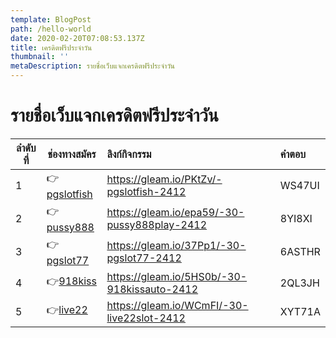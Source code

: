 ```yaml
---
template: BlogPost
path: /hello-world
date: 2020-02-20T07:08:53.137Z
title: เครดิตฟรีประจำวัน
thumbnail: ''
metaDescription: รายชื่อเว็บแจกเครดิตฟรีประจำวัน
---
```


# รายชื่อเว็บแจกเครดิตฟรีประจำวัน  
| ลำดับที่ | ช่องทางสมัคร | ลิงก์กิจกรรม | คำตอบ |
| ---- | ---- | :---- | :---- |
| 1 |👉[pgslotfish](https://game.pgslot.fish/register?token=GYkVqDfybrYTbvmX) | https://gleam.io/PKtZv/-pgslotfish-2412 | WS47UI |
| 2 |👉[pussy888](https://group-other.s3.ap-southeast-1.amazonaws.com/psplay/index.html?token=kgmwhopbr9NBIZDn) |https://gleam.io/epa59/-30-pussy888play-2412 | 8YI8XI |
| 3 |👉[pgslot77](https://group-au.s3.ap-southeast-1.amazonaws.com/pgsau/index.html?token=ldyjpjIyD7U0vLMx) | https://gleam.io/37Pp1/-30-pgslot77-2412 | 6ASTHR |
| 4 | 👉[918kiss](https://group-au.s3.ap-southeast-1.amazonaws.com/kissau/index.html?token=3pinqdM21SRlOHzJ) | https://gleam.io/5HS0b/-30-918kissauto-2412 | 2QL3JH |
| 5 | 👉[live22](https://grorp-ab.s3.ap-southeast-1.amazonaws.com/live/index.html?token=vD7UFUejwy7jGHFC) | https://gleam.io/WCmFI/-30-live22slot-2412 | XYT71A |  
